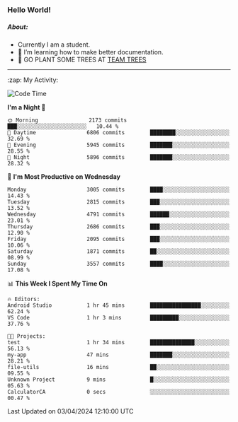 ### Hello World!

##### About:
- Currently I am a student.
- 🌱 I’m learning how to make better documentation.
- 🌱 GO PLANT SOME TREES AT [TEAM TREES](https://teamtrees.org/)

---
  <summary>:zap: My Activity:</summary>
  
<!--START_SECTION:waka-->
![Code Time](http://img.shields.io/badge/Code%20Time-1%2C306%20hrs%2040%20mins-blue)

**I'm a Night 🦉** 

```text
🌞 Morning                2173 commits        ███░░░░░░░░░░░░░░░░░░░░░░   10.44 % 
🌆 Daytime                6806 commits        ████████░░░░░░░░░░░░░░░░░   32.69 % 
🌃 Evening                5945 commits        ███████░░░░░░░░░░░░░░░░░░   28.55 % 
🌙 Night                  5896 commits        ███████░░░░░░░░░░░░░░░░░░   28.32 % 
```
📅 **I'm Most Productive on Wednesday** 

```text
Monday                   3005 commits        ████░░░░░░░░░░░░░░░░░░░░░   14.43 % 
Tuesday                  2815 commits        ███░░░░░░░░░░░░░░░░░░░░░░   13.52 % 
Wednesday                4791 commits        ██████░░░░░░░░░░░░░░░░░░░   23.01 % 
Thursday                 2686 commits        ███░░░░░░░░░░░░░░░░░░░░░░   12.90 % 
Friday                   2095 commits        ███░░░░░░░░░░░░░░░░░░░░░░   10.06 % 
Saturday                 1871 commits        ██░░░░░░░░░░░░░░░░░░░░░░░   08.99 % 
Sunday                   3557 commits        ████░░░░░░░░░░░░░░░░░░░░░   17.08 % 
```


📊 **This Week I Spent My Time On** 

```text
🔥 Editors: 
Android Studio           1 hr 45 mins        ████████████████░░░░░░░░░   62.24 % 
VS Code                  1 hr 3 mins         █████████░░░░░░░░░░░░░░░░   37.76 % 

🐱‍💻 Projects: 
test                     1 hr 34 mins        ██████████████░░░░░░░░░░░   56.13 % 
my-app                   47 mins             ███████░░░░░░░░░░░░░░░░░░   28.21 % 
file-utils               16 mins             ██░░░░░░░░░░░░░░░░░░░░░░░   09.55 % 
Unknown Project          9 mins              █░░░░░░░░░░░░░░░░░░░░░░░░   05.63 % 
CalculatorCA             0 secs              ░░░░░░░░░░░░░░░░░░░░░░░░░   00.47 % 
```


 Last Updated on 03/04/2024 12:10:00 UTC
<!--END_SECTION:waka-->
